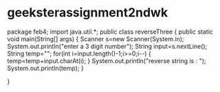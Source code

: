 # geeksterassignment2ndwk
package feb4;
import java.util.*;
public class reverseThree {
	public static void main(String[] args) {
		Scanner s=new Scanner(System.in);
		System.out.println("enter a 3 digit number");
		String input=s.nextLine();
		String temp="";
		for(int i=input.length()-1;i>=0;i--) {
			temp=temp+input.charAt(i);
		}
		System.out.println("reverse string is : ");
		System.out.println(temp);
	}

}
